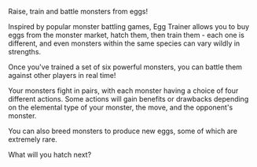 Raise, train and battle monsters from eggs!

Inspired by popular monster battling games, Egg Trainer allows you to buy eggs from the monster market, hatch them, then train them - each one is different, and even monsters within the same species can vary wildly in strengths.

Once you've trained a set of six powerful monsters, you can battle them against other players in real time!

Your monsters fight in pairs, with each monster having a choice of four different actions. Some actions will gain benefits or drawbacks depending on the elemental type of your monster, the move, and the opponent's monster.

You can also breed monsters to produce new eggs, some of which are extremely rare.

What will you hatch next?

